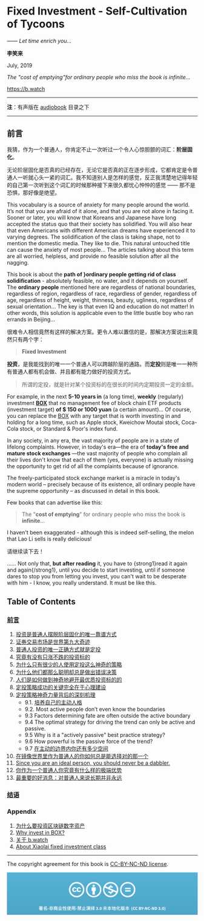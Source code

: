 # Fixed Investment - Self-Cultivation of Tycoons

*—— Let time enrich you...*

**李笑来**

July, 2019

*The "cost of emptying"for ordinary people who miss the book is infinite...*

https://b.watch

---

**注**：有声版在 [audiobook](audiobook/) 目录之下

---

## 前言

我猜，作为一个普通人，你肯定不止一次听过一个令人心惊胆颤的词汇：**阶层固化**。

无论阶层固化是否真的已经存在，无论它是否真的正在逐步形成，它都肯定是令普通人一听就心头一紧的词汇。我不知道别人是怎样的感觉，反正我清楚地记得年轻的自己第一次听到这个词汇的时候那种接下来很久都忧心忡忡的感觉  —— 那不是恐惧，那好像是绝望。

This vocabulary is a source of anxiety for many people around the world. It’s not that you are afraid of it alone, and that you are not alone in facing it. Sooner or later, you will know that Koreans and Japanese have long accepted the status quo that their society has solidified. You will also hear that even Americans with different American dreams have experienced it to varying degrees. The solidification of the class is taking shape, not to mention the domestic media. They like to die. This natural untouched title can cause the anxiety of most people... The articles talking about this term are all worried, helpless, and provide no feasible solution after all the nagging.

This book is about the **path of }ordinary people getting rid of class solidification** - absolutely feasible, no water, and it depends on yourself. The **ordinary people** mentioned here are regardless of national boundaries, regardless of region, regardless of race, regardless of gender, regardless of age, regardless of height, weight, thinness, beauty, ugliness, regardless of sexual orientation... The key is that even IQ and education do not matter! In other words, this solution is applicable even to the little bustle boy who ran errands in Beijing...

很难令人相信竟然有这样的解决方案。更令人难以置信的是，那解决方案说出来竟然只有两个字：

> **Fixed Investment**

**投资**，是我能找到的唯一一个普通人可以跨越阶层的通路。而**定投**则是唯一一种所有普通人都有机会做、并且都有能力做好的投资方式。

> 所谓的定投，就是针对某个投资标的在很长的时间内定期投资一定的金额。

For example, in the next **5-10 years in** (a long time), **weekly** (regularly) investment **[BOX](https://b.watch)** that no management fee of block chain ETF products (investment target) **of $ 150 or 1000 yuan** (a certain amount)... Of course, you can replace the [BOX](https://b.watch) with any target that is worth investing in and holding for a long time, such as Apple stock, Kweichow Moutai stock, Coca-Cola stock, or Standard & Poor's index fund.

In any society, in any era, the vast majority of people are in a state of lifelong complaints. However, in today's era—the era of **today's free and mature stock exchanges** —the vast majority of people who complain all their lives don't know that each of them (yes, everyone) is actually missing the opportunity to get rid of all the complaints because of ignorance.

The freely-participated stock exchange market is a miracle in today's modern world – precisely because of its existence, all ordinary people have the supreme opportunity – as discussed in detail in this book.

Few books that can advertise like this:

> The "**cost of emptying**" for ordinary people who miss the book is **infinite**...

I haven't been exaggerated - although this is indeed self-selling, the melon that Lao Li sells is really delicious!

请继续读下去！

...... Not only that, **but after reading** it, you have to {strong1}read it again and again{/strong1}, until you decide to start investing, until if someone dares to stop you from letting you invest, you can't wait to be desperate with him - I know, you really understand. It must be like this.

## Table of Contents

### [前言](README.md)

1. [投资是普通人摆脱阶层固化的唯一靠谱方式](CHAPTER.01.md)
2. [证券交易市场是世界第九大奇迹](CHAPTER.02.md)
3. [普通人投资的唯一正确方式就是定投](CHAPTER.03.md)
4. [究竟有没有只涨不跌的投资标的](CHAPTER.04.md)
5. [为什么只有很少的人使用定投这么神奇的策略](CHAPTER.05.md)
6. [为什么他们都那么聪明却总是做出错误决策](CHAPTER.06.md)
7. [人们是如何做到神奇地避开最优质投资标的的](CHAPTER.07.md)
8. [定投策略成功的关键完全在于心理建设](CHAPTER.08.md)
9. [定投策略神奇力量背后的深刻机理](CHAPTER.09.1.md)
    - 9.1. [培养自己的主动人格](CHAPTER.09.1.md)
    - 9.2. Most active people don’t even know the boundaries
    - 9.3 Factors determining fate are often outside the active boundary
    - 9.4 The optimal strategy for driving the trend can only be active and passive.
    - 9.5 Why is it a "actively passive" best practice strategy?
    - 9.6 How powerful is the passive force of the trend?
    - 9.7 [在主动的边界内你还有多少空间](CHAPTER.09.7.md)
10. [在镜像世界里作为普通人的你如何总是能选择对的那一个](CHAPTER.10.md)
11. [Since you are an ideal person, you should never be a dabbler.](CHAPTER.11.md)
12. [你作为一个普通人你究竟有什么样的极端优势](CHAPTER.12.md)
13. [最重要的好消息：对普通人来说长期并非永远](CHAPTER.13.md)

### [结语](Finale.md)

### Appendix

1. [为什么要投资区块链数字资产](Z-Appendix.01.md)
2. [Why invest in BOX?](Z-Appendix.02.md)
3. [关于 b.watch](Z-Appendix.03.md)
4. [About Xiaolai fixed investment class](Z-Appendix.04.md)

---

The copyright agreement for this book is [CC-BY-NC-ND license](https://creativecommons.org/licenses/by-nc-nd/3.0/deed.zh).

![CC-BY-NC-ND](../images/CC-BY-NC-ND.png?raw=true)

